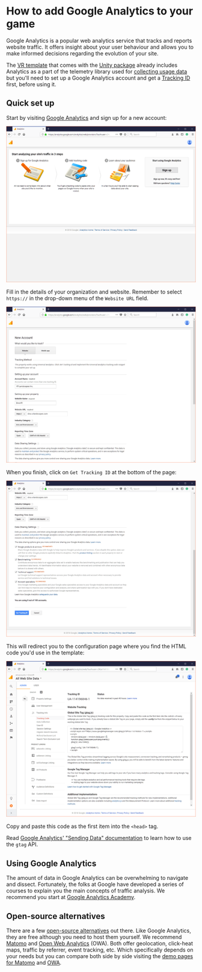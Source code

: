 # How to add Google Analytics to your game

Google Analytics is a popular web analytics service that tracks and reports website traffic. It offers insight about your user behaviour and allows you to make informed decisions regarding the evolution of your site.

The [VR template](../../Assets/WebGLTemplates/WebVR/index.html) that comes with the [Unity package](https://u3d.as/1476) already includes Analytics as a part of the telemetry library used for [collecting usage data](../data-collection.md) but you'll need to set up a Google Analytics account and get a [Tracking ID](https://support.google.com/analytics/answer/7372977) first, before using it.

## Quick set up

Start by visiting [Google Analytics](https://analytics.google.com/analytics/web) and sign up for a new account:

![Summary of the three steps to setup Google Analytics](./images/setup-ga.png)

Fill in the details of your organization and website. Remember to select `https://` in the drop-down menu of the `Website URL` field.

![Account and website names, website URL, industry classifications and reporting timezone](./images/filled-1.png)

When you finish, click on `Get Tracking ID` at the bottom of the page:

![Buttons Get Tracking ID and Cancel at the bottom of the page](./images/filled-2.png)

This will redirect you to the configuration page where you find the HTML code you'd use in the template:

![The configuration page includes the instructions for setting up your site](./images/setup-done.png)

Copy and paste this code as the first item into the `<head>` tag.

Read [Google Analytics' "Sending Data" documentation](https://developers.google.com/analytics/devguides/collection/gtagjs/sending-data?hl=es) to learn how to use the `gtag` API.

## Using Google Analytics

The amount of data in Google Analytics can be overwhelming to navigate and dissect. Fortunately, the folks at Google have developed a series of courses to explain you the main concepts of traffic analysis. We recommend you start at [Google Analytics Academy](https://analytics.google.com/analytics/academy/).

## Open-source alternatives

There are a few [open-source alternatives](https://en.wikipedia.org/wiki/List_of_web_analytics_software#Free_/_Open_source_(FLOSS)) out there. Like Google Analytics, they are free although you need to host them yourself. We recommend [Matomo](https://matomo.org/) and [Open Web Analytics](http://www.openwebanalytics.com) (OWA). Both offer geolocation, click-heat maps, traffic by referrer, event tracking, etc. Which specifically depends on your needs but you can compare both side by side visiting the [demo pages for Matomo](https://demo.matomo.org) and [OWA](http://demo.openwebanalytics.com/owa/).